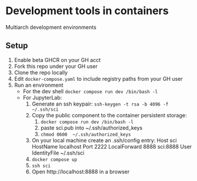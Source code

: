 # Development tools in containers

Multiarch development environments

## Setup

1. Enable beta GHCR on your GH acct
2. Fork this repo under your GH user
3. Clone the repo locally
4. Edit `docker-compose.yaml` to include registry paths from your GH user
5. Run an environment 
    - For the dev shell `docker compose run dev /bin/bash -l`
    - For JupyterLab:
      1. Generate an ssh keypair: `ssh-keygen -t rsa -b 4096 -f ~/.ssh/sci`
      2. Copy the public component to the container persistent storage:
          1. `docker compose run dev /bin/bash -l` 
          2. paste sci.pub into ~/.ssh/authorized_keys
          3. `chmod 0600  ~/.ssh/authorized_keys`
      3. On your local machine create an .ssh/config entry:
          Host sci
            HostName localhost
            Port 2222
            LocalForward 8888 sci:8888
            User <your GH user>
            IdentityFile ~/.ssh/sci
      4. `docker compose up`
      5. `ssh sci`
      6. Open http://localhost:8888 in a browser

